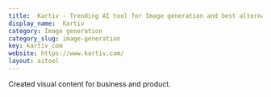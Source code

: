 ```yaml
---
title:  Kartiv - Trending AI tool for Image generation and best alternatives
display_name:  Kartiv
category: Image generation
category_slug: image-generation
key: kartiv_com
website: https://www.kartiv.com/
layout: aitool
---
```


Created visual content for business and product.
